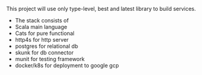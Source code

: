 This project will use only type-level, best and latest library to build services.
* The stack consists of
* Scala main language
* Cats for pure functional 
* http4s for http server
* postgres for relational db
* skunk for db connector
* munit for testing framework
* docker/k8s for deployment to google gcp

